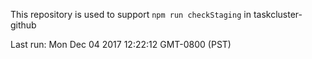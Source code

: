 This repository is used to support `npm run checkStaging` in taskcluster-github

Last run: Mon Dec 04 2017 12:22:12 GMT-0800 (PST)